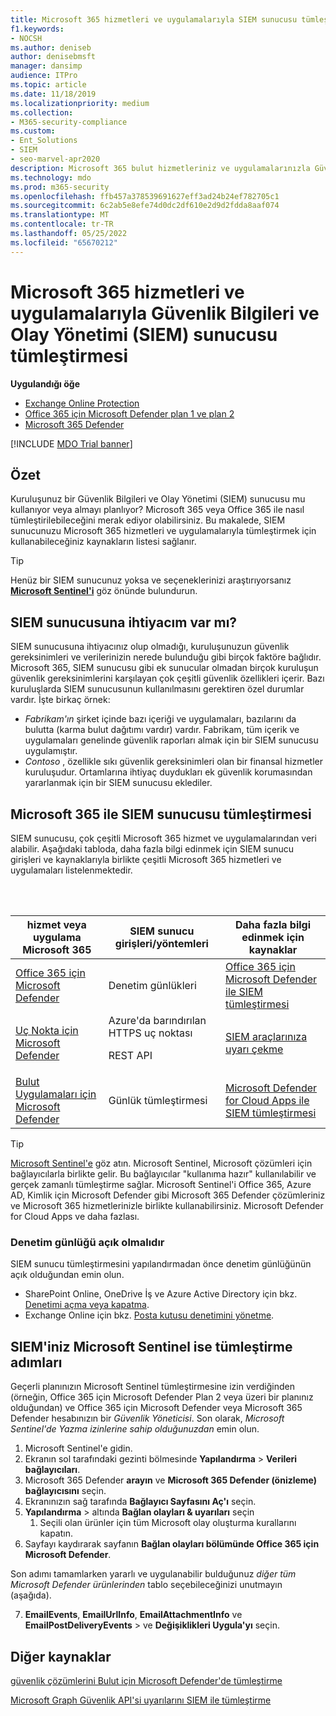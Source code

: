 ```yaml
---
title: Microsoft 365 hizmetleri ve uygulamalarıyla SIEM sunucusu tümleştirmesi
f1.keywords:
- NOCSH
ms.author: deniseb
author: denisebmsft
manager: dansimp
audience: ITPro
ms.topic: article
ms.date: 11/18/2019
ms.localizationpriority: medium
ms.collection:
- M365-security-compliance
ms.custom:
- Ent_Solutions
- SIEM
- seo-marvel-apr2020
description: Microsoft 365 bulut hizmetleriniz ve uygulamalarınızla Güvenlik Bilgileri ve Olay Yönetimi (SIEM) sunucusu tümleştirmesine genel bakış elde edin
ms.technology: mdo
ms.prod: m365-security
ms.openlocfilehash: ffb457a378539691627eff3ad24b24ef782705c1
ms.sourcegitcommit: 6c2ab5e8efe74d0dc2df610e2d9d2fdda8aaf074
ms.translationtype: MT
ms.contentlocale: tr-TR
ms.lasthandoff: 05/25/2022
ms.locfileid: "65670212"
---
```

# <a name="security-information-and-event-management-siem-server-integration-with-microsoft-365-services-and-applications"></a>Microsoft 365 hizmetleri ve uygulamalarıyla Güvenlik Bilgileri ve Olay Yönetimi (SIEM) sunucusu tümleştirmesi

**Uygulandığı öğe**
- [Exchange Online Protection](exchange-online-protection-overview.md)
- [Office 365 için Microsoft Defender plan 1 ve plan 2](defender-for-office-365.md)
- [Microsoft 365 Defender](../defender/microsoft-365-defender.md)

[!INCLUDE [MDO Trial banner](../includes/mdo-trial-banner.md)]

## <a name="summary"></a>Özet

Kuruluşunuz bir Güvenlik Bilgileri ve Olay Yönetimi (SIEM) sunucusu mu kullanıyor veya almayı planlıyor? Microsoft 365 veya Office 365 ile nasıl tümleştirilebileceğini merak ediyor olabilirsiniz. Bu makalede, SIEM sunucunuzu Microsoft 365 hizmetleri ve uygulamalarıyla tümleştirmek için kullanabileceğiniz kaynakların listesi sağlanır.

> [!TIP]
> Henüz bir SIEM sunucunuz yoksa ve seçeneklerinizi araştırıyorsanız **[Microsoft Sentinel'i](/azure/sentinel/overview)** göz önünde bulundurun.

## <a name="do-i-need-a-siem-server"></a>SIEM sunucusuna ihtiyacım var mı?

SIEM sunucusuna ihtiyacınız olup olmadığı, kuruluşunuzun güvenlik gereksinimleri ve verilerinizin nerede bulunduğu gibi birçok faktöre bağlıdır. Microsoft 365, SIEM sunucusu gibi ek sunucular olmadan birçok kuruluşun güvenlik gereksinimlerini karşılayan çok çeşitli güvenlik özellikleri içerir. Bazı kuruluşlarda SIEM sunucusunun kullanılmasını gerektiren özel durumlar vardır. İşte birkaç örnek:

- *Fabrikam'ın* şirket içinde bazı içeriği ve uygulamaları, bazılarını da bulutta (karma bulut dağıtımı vardır) vardır. Fabrikam, tüm içerik ve uygulamaları genelinde güvenlik raporları almak için bir SIEM sunucusu uygulamıştır.
- *Contoso* , özellikle sıkı güvenlik gereksinimleri olan bir finansal hizmetler kuruluşudur. Ortamlarına ihtiyaç duydukları ek güvenlik korumasından yararlanmak için bir SIEM sunucusu eklediler.

## <a name="siem-server-integration-with-microsoft-365"></a>Microsoft 365 ile SIEM sunucusu tümleştirmesi

SIEM sunucusu, çok çeşitli Microsoft 365 hizmet ve uygulamalarından veri alabilir. Aşağıdaki tabloda, daha fazla bilgi edinmek için SIEM sunucu girişleri ve kaynaklarıyla birlikte çeşitli Microsoft 365 hizmetleri ve uygulamaları listelenmektedir.

<br/><br/>

|hizmet veya uygulama Microsoft 365|SIEM sunucu girişleri/yöntemleri|Daha fazla bilgi edinmek için kaynaklar|
|---|---|---|
|[Office 365 için Microsoft Defender](defender-for-office-365.md)|Denetim günlükleri|[Office 365 için Microsoft Defender ile SIEM tümleştirmesi](siem-integration-with-office-365-ti.md)|
|[Uç Nokta için Microsoft Defender](/windows/security/threat-protection/)|Azure'da barındırılan HTTPS uç noktası <p> REST API|[SIEM araçlarınıza uyarı çekme](../defender-endpoint/configure-siem.md)|
|[Bulut Uygulamaları için Microsoft Defender](/cloud-app-security/what-is-cloud-app-security)|Günlük tümleştirmesi|[Microsoft Defender for Cloud Apps ile SIEM tümleştirmesi](/cloud-app-security/siem)|

> [!TIP]
> [Microsoft Sentinel'e](/azure/sentinel/overview) göz atın. Microsoft Sentinel, Microsoft çözümleri için bağlayıcılarla birlikte gelir. Bu bağlayıcılar "kullanıma hazır" kullanılabilir ve gerçek zamanlı tümleştirme sağlar. Microsoft Sentinel'i Office 365, Azure AD, Kimlik için Microsoft Defender gibi Microsoft 365 Defender çözümleriniz ve Microsoft 365 hizmetlerinizle birlikte kullanabilirsiniz. Microsoft Defender for Cloud Apps ve daha fazlası.

### <a name="audit-logging-must-be-turned-on"></a>Denetim günlüğü açık olmalıdır

SIEM sunucu tümleştirmesini yapılandırmadan önce denetim günlüğünün açık olduğundan emin olun.

- SharePoint Online, OneDrive İş ve Azure Active Directory için bkz. [Denetimi açma veya kapatma](../../compliance/turn-audit-log-search-on-or-off.md).
- Exchange Online için bkz. [Posta kutusu denetimini yönetme](../../compliance/enable-mailbox-auditing.md).

## <a name="integration-steps-if-your-siem-is-microsoft-sentinel"></a>SIEM'iniz Microsoft Sentinel ise tümleştirme adımları

Geçerli planınızın Microsoft Sentinel tümleştirmesine izin verdiğinden (örneğin, Office 365 için Microsoft Defender Plan 2 veya üzeri bir planınız olduğundan) ve Office 365 için Microsoft Defender veya Microsoft 365 Defender hesabınızın bir *Güvenlik Yöneticisi*. Son olarak, *Microsoft Sentinel'de Yazma izinlerine sahip olduğunuzdan* emin olun.

1. Microsoft Sentinel'e gidin.
1. Ekranın sol tarafındaki gezinti bölmesinde **Yapılandırma** > **Verileri bağlayıcıları**.
1. Microsoft 365 Defender **arayın** ve **Microsoft 365 Defender (önizleme) bağlayıcısını** seçin.
1. Ekranınızın sağ tarafında **Bağlayıcı Sayfasını Aç'ı** seçin.
1. **Yapılandırma** > altında **Bağlan olayları & uyarıları** seçin
    1. Seçili olan ürünler için tüm Microsoft olay oluşturma kurallarını kapatın.
1. Sayfayı  kaydırarak sayfanın **Bağlan olayları bölümünde Office 365 için Microsoft Defender**.

Son adımı tamamlarken yararlı ve uygulanabilir bulduğunuz *diğer tüm Microsoft Defender ürünlerinden* tablo seçebileceğinizi unutmayın (aşağıda).

7. **EmailEvents**, **EmailUrlInfo**, **EmailAttachmentInfo** ve **EmailPostDeliveryEvents** > ve **Değişiklikleri Uygula'yı** seçin.

## <a name="more-resources"></a>Diğer kaynaklar

[güvenlik çözümlerini Bulut için Microsoft Defender'de tümleştirme](/azure/security-center/security-center-partner-integration#exporting-data-to-a-siem)

[Microsoft Graph Güvenlik API'si uyarılarını SIEM ile tümleştirme](/graph/security-integration)
